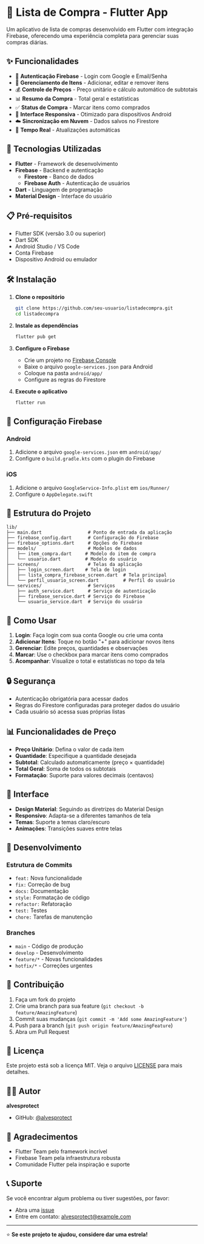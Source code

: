 # 📱 Lista de Compra - Flutter App

Um aplicativo de lista de compras desenvolvido em Flutter com integração Firebase, oferecendo uma experiência completa para gerenciar suas compras diárias.

## ✨ Funcionalidades

- 🔐 **Autenticação Firebase** - Login com Google e Email/Senha
- 📝 **Gerenciamento de Itens** - Adicionar, editar e remover itens
- 💰 **Controle de Preços** - Preço unitário e cálculo automático de subtotais
- 📊 **Resumo da Compra** - Total geral e estatísticas
- ✅ **Status de Compra** - Marcar itens como comprados
- 📱 **Interface Responsiva** - Otimizado para dispositivos Android
- ☁️ **Sincronização em Nuvem** - Dados salvos no Firestore
- 🔄 **Tempo Real** - Atualizações automáticas

## 🚀 Tecnologias Utilizadas

- **Flutter** - Framework de desenvolvimento
- **Firebase** - Backend e autenticação
  - **Firestore** - Banco de dados
  - **Firebase Auth** - Autenticação de usuários
- **Dart** - Linguagem de programação
- **Material Design** - Interface do usuário

## 📋 Pré-requisitos

- Flutter SDK (versão 3.0 ou superior)
- Dart SDK
- Android Studio / VS Code
- Conta Firebase
- Dispositivo Android ou emulador

## 🛠️ Instalação

1. **Clone o repositório**
   ```bash
   git clone https://github.com/seu-usuario/listadecompra.git
   cd listadecompra
   ```

2. **Instale as dependências**
   ```bash
   flutter pub get
   ```

3. **Configure o Firebase**
   - Crie um projeto no [Firebase Console](https://console.firebase.google.com/)
   - Baixe o arquivo `google-services.json` para Android
   - Coloque na pasta `android/app/`
   - Configure as regras do Firestore

4. **Execute o aplicativo**
   ```bash
   flutter run
   ```

## 🔧 Configuração Firebase

### Android
1. Adicione o arquivo `google-services.json` em `android/app/`
2. Configure o `build.gradle.kts` com o plugin do Firebase

### iOS
1. Adicione o arquivo `GoogleService-Info.plist` em `ios/Runner/`
2. Configure o `AppDelegate.swift`

## 📱 Estrutura do Projeto

```
lib/
├── main.dart                 # Ponto de entrada da aplicação
├── firebase_config.dart      # Configuração do Firebase
├── firebase_options.dart     # Opções do Firebase
├── models/                   # Modelos de dados
│   ├── item_compra.dart     # Modelo do item de compra
│   └── usuario.dart         # Modelo do usuário
├── screens/                  # Telas da aplicação
│   ├── login_screen.dart    # Tela de login
│   ├── lista_compra_firebase_screen.dart  # Tela principal
│   └── perfil_usuario_screen.dart         # Perfil do usuário
└── services/                 # Serviços
    ├── auth_service.dart     # Serviço de autenticação
    ├── firebase_service.dart # Serviço do Firebase
    └── usuario_service.dart  # Serviço do usuário
```

## 🎯 Como Usar

1. **Login**: Faça login com sua conta Google ou crie uma conta
2. **Adicionar Itens**: Toque no botão "+" para adicionar novos itens
3. **Gerenciar**: Edite preços, quantidades e observações
4. **Marcar**: Use o checkbox para marcar itens como comprados
5. **Acompanhar**: Visualize o total e estatísticas no topo da tela

## 🔒 Segurança

- Autenticação obrigatória para acessar dados
- Regras do Firestore configuradas para proteger dados do usuário
- Cada usuário só acessa suas próprias listas

## 📊 Funcionalidades de Preço

- **Preço Unitário**: Defina o valor de cada item
- **Quantidade**: Especifique a quantidade desejada
- **Subtotal**: Calculado automaticamente (preço × quantidade)
- **Total Geral**: Soma de todos os subtotais
- **Formatação**: Suporte para valores decimais (centavos)

## 🎨 Interface

- **Design Material**: Seguindo as diretrizes do Material Design
- **Responsivo**: Adapta-se a diferentes tamanhos de tela
- **Temas**: Suporte a temas claro/escuro
- **Animações**: Transições suaves entre telas

## 🚧 Desenvolvimento

### Estrutura de Commits
- `feat:` Nova funcionalidade
- `fix:` Correção de bug
- `docs:` Documentação
- `style:` Formatação de código
- `refactor:` Refatoração
- `test:` Testes
- `chore:` Tarefas de manutenção

### Branches
- `main` - Código de produção
- `develop` - Desenvolvimento
- `feature/*` - Novas funcionalidades
- `hotfix/*` - Correções urgentes

## 🤝 Contribuição

1. Faça um fork do projeto
2. Crie uma branch para sua feature (`git checkout -b feature/AmazingFeature`)
3. Commit suas mudanças (`git commit -m 'Add some AmazingFeature'`)
4. Push para a branch (`git push origin feature/AmazingFeature`)
5. Abra um Pull Request

## 📄 Licença

Este projeto está sob a licença MIT. Veja o arquivo [LICENSE](LICENSE) para mais detalhes.

## 👨‍💻 Autor

**alvesprotect**
- GitHub: [@alvesprotect](https://github.com/alvesprotect)

## 🙏 Agradecimentos

- Flutter Team pelo framework incrível
- Firebase Team pela infraestrutura robusta
- Comunidade Flutter pela inspiração e suporte

## 📞 Suporte

Se você encontrar algum problema ou tiver sugestões, por favor:
- Abra uma [issue](https://github.com/seu-usuario/listadecompra/issues)
- Entre em contato: alvesprotect@example.com

---

⭐ **Se este projeto te ajudou, considere dar uma estrela!**
